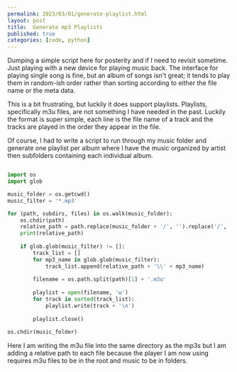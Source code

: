 ```yaml
---
permalink: 2023/03/01/generate-playlist.html
layout: post
title:  Generate mp3 Playlists
published: true
categories: [code, python]
---
```


Dumping a simple script here for posterity and if I need to revisit sometime. Just playing with a new device for 
playing music back. The interface for playing single song is fine, but an album of songs isn't great; it tends to 
play them in random-ish order rather than sorting according to either the file name or the meta data. 

This is a bit frustrating, but luckily it does support playlists. Playlists, specifically m3u files, are not something 
I have needed in the past. Luckily the format is super simple, each line is the file name of a track and the tracks 
are played in the order they appear in the file. 

Of course, I had to write a script to run through my music folder and generate one playlist per album where I have the music 
organized by artist then subfolders containing each individual album. 

```python

import os
import glob 

music_folder = os.getcwd()
music_filter = '*.mp3'

for (path, subdirs, files) in os.walk(music_folder):
    os.chdir(path)
    relative_path = path.replace(music_folder + '/', '').replace('/', '\\') 
    print(relative_path)
    
    if glob.glob(music_filter) != []:
        track_list = []
        for mp3_name in glob.glob(music_filter):
            track_list.append(relative_path + '\\' + mp3_name)
        
        filename = os.path.split(path)[1] + '.m3u'
        
        playlist = open(filename, 'w')
        for track in sorted(track_list):
            playlist.write(track + '\n')
            
        playlist.close()
    
os.chdir(music_folder)

```

Here I am writing the m3u file into the same directory as the mp3s but I am adding a relative path to each file because 
the player I am now using requires m3u files to be in the root and music to be in folders. 


